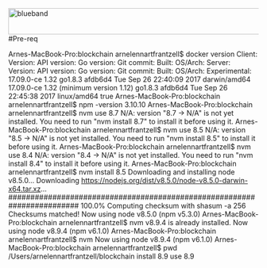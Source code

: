 <img src="https://farm5.staticflickr.com/4503/37148677233_71edc5a37b_o.png" width="1041" height="53" alt="blueband">
#Pre-req

Arnes-MacBook-Pro:blockchain arnelennartfrantzell$ docker version Client:
 Version:
 API version:
 Go version:
 Git commit:
 Built:
 OS/Arch:
Server: Version:
API version: Go version: Git commit: Built: OS/Arch: Experimental:
17.09.0-ce
1.32
go1.8.3
afdb6d4
Tue Sep 26 22:40:09 2017 darwin/amd64
17.09.0-ce
1.32 (minimum version 1.12) go1.8.3
afdb6d4
Tue Sep 26 22:45:38 2017 linux/amd64
true
Arnes-MacBook-Pro:blockchain arnelennartfrantzell$ npm -version 3.10.10
Arnes-MacBook-Pro:blockchain arnelennartfrantzell$ nvm use 8.7 N/A: version "8.7 -> N/A" is not yet installed.
You need to run "nvm install 8.7" to install it before using it. Arnes-MacBook-Pro:blockchain arnelennartfrantzell$ nvm use 8.5 N/A: version "8.5 -> N/A" is not yet installed.
You need to run "nvm install 8.5" to install it before using it. Arnes-MacBook-Pro:blockchain arnelennartfrantzell$ nvm use 8.4 N/A: version "8.4 -> N/A" is not yet installed.
You need to run "nvm install 8.4" to install it before using it. Arnes-MacBook-Pro:blockchain arnelennartfrantzell$ nvm install 8.5
Downloading and installing node v8.5.0...
Downloading https://nodejs.org/dist/v8.5.0/node-v8.5.0-darwin-x64.tar.xz... ######################################################################## 100.0% Computing checksum with shasum -a 256
Checksums matched!
Now using node v8.5.0 (npm v5.3.0) Arnes-MacBook-Pro:blockchain arnelennartfrantzell$ nvm v8.9.4 is already installed.
Now using node v8.9.4 (npm v6.1.0) Arnes-MacBook-Pro:blockchain arnelennartfrantzell$ nvm Now using node v8.9.4 (npm v6.1.0) Arnes-MacBook-Pro:blockchain arnelennartfrantzell$ pwd /Users/arnelennartfrantzell/blockchain
install 8.9
use 8.9
